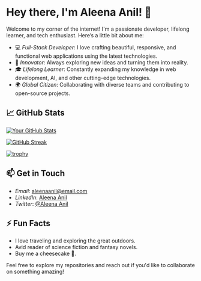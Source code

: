 # Hey there, I'm Aleena Anil! 👋

Welcome to my corner of the internet! I'm a passionate developer, lifelong learner, and tech enthusiast. Here’s a little bit about me:

- 💻 *Full-Stack Developer*: I love crafting beautiful, responsive, and functional web applications using the latest technologies.
- 🚀 *Innovator*: Always exploring new ideas and turning them into reality.
- 🎓 *Lifelong Learner*: Constantly expanding my knowledge in web development, AI, and other cutting-edge technologies.
- 🌍 *Global Citizen*: Collaborating with diverse teams and contributing to open-source projects.



## 📈 GitHub Stats

[![Your GitHub Stats](https://github-readme-stats.vercel.app/api?username=aleenaanil13&show_icons=true&theme=radical)](https://github.com/aleenaanil13/github-readme-stats)

[![GitHub Streak](https://streak-stats.demolab.com?user=aleenaanil13&theme=radical&date_format=M%20j%5B%2C%20Y%5D)](https://git.io/streak-stats)

[![trophy](https://github-profile-trophy.vercel.app/?username=aleenaanil13&theme=onedark)](https://github.com/ryo-ma/github-profile-trophy)

## 📫 Get in Touch
- *Email*: [aleenaanil@email.com](mailto:aleenaanil@email.com)
- *LinkedIn*: [Aleena Anil](https://www.linkedin.com/in/aleenaanil13)
- *Twitter*: [@Aleena Anil](https://twitter.com/aleena_anil13)

## ⚡ Fun Facts
- I love traveling and exploring the great outdoors.
- Avid reader of science fiction and fantasy novels.
- Buy me a cheesecake 🍰.

Feel free to explore my repositories and reach out if you'd like to collaborate on something amazing!
